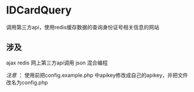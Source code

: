 # IDCardQuery
调用第三方api，使用redis缓存数据的查询身份证号相关信息的网站

## 涉及
ajax  redis 网上第三方api调用 json 混合编程

*注意*  ： 使用前把config.example.php 中apikey修改成自己的apikey，并把文件改名为config.php
